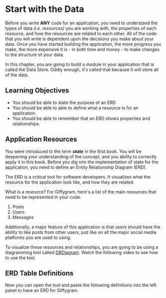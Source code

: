 # Start with the Data

Before you write **ANY** code for an application, you need to understand the types of data _(i.e. resources)_ you are working with, the properties of each resource, and how the resources are related to each other. All of the code that you will write is dependent upon the decisions you make about your data. Once you have started building the application, the more progress you make, the more expensive it is - in both time and money - to make changes to the structure of your data.

In this chapter, you are going to build a module in your application that is called the Data Store. Oddly enough, it's called that because it will store all of the data.

## Learning Objectives

* You should be able to state the purpose of an ERD
* You should be able to able to define what a resource is for an application.
* You should be able to remember that an ERD shows properties and relationships.

## Application Resources

You were introduced to the term **_state_** in the first book. You will be deepening your understanding of the concept, and you ability to correctly apply it in this book. Before you dig into the implementation of state for the application, you need to define an Entity Relationship Diagram (ERD).

The ERD is a critical tool for software developers. It visualizes what the resource for the application look like, and how they are related.

What is a resource? For Giffygram, here's a list of the main resources that need to be represented in your code.

1. Posts
1. Users
1. Messages

Additionally, a major feature of this application is that users should have the ability to like posts from other users, just like on all the major social media platforms you are used to using.

To visualize these resources and relationships, you are going to be using a diagramming tool called [DBDiagram](https://dbdiagram.io/). Watch the following video to see how to use the tool.


## ERD Table Definitions

Now you can open the tool and paste the following definitions into the left panel to have an ERD for Giffygram.

```ddl

```
